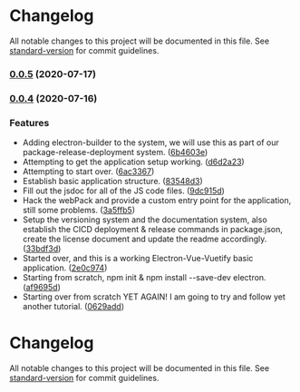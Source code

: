 # Changelog

All notable changes to this project will be documented in this file. See [standard-version](https://github.com/conventional-changelog/standard-version) for commit guidelines.

### [0.0.5](https://github.com/SethEden/electronVueJS-App/compare/v0.0.4...v0.0.5) (2020-07-17)

### [0.0.4](https://github.com/SethEden/electronVueJS-App/compare/v0.0.3...v0.0.4) (2020-07-16)


### Features

* Adding electron-builder to the system, we will use this as part of our package-release-deployment system. ([6b4603e](https://github.com/SethEden/electronVueJS-App/commit/6b4603edce250102e15a27c72bc70bfd411fe878))
* Attempting to get the application setup working. ([d6d2a23](https://github.com/SethEden/electronVueJS-App/commit/d6d2a2323fcff70df0e605d964189f37ebbc8562))
* Attempting to start over. ([6ac3367](https://github.com/SethEden/electronVueJS-App/commit/6ac3367827b47f9dfcc96f9a7c746561d414533d))
* Establish basic application structure. ([83548d3](https://github.com/SethEden/electronVueJS-App/commit/83548d3a2777b2b9276c6edb8c2c90d3092420d7))
* Fill out the jsdoc for all of the JS code files. ([9dc915d](https://github.com/SethEden/electronVueJS-App/commit/9dc915dcc74d4533cdd3873f2bb066c193767dcc))
* Hack the webPack and provide a custom entry point for the application, still some problems. ([3a5ffb5](https://github.com/SethEden/electronVueJS-App/commit/3a5ffb52b9711f588918317a1aee355a6f3c5943))
* Setup the versioning system and the documentation system, also establish the CICD deployment & release commands in package.json, create the license document and update the readme accordingly. ([33bdf3d](https://github.com/SethEden/electronVueJS-App/commit/33bdf3dba90f56a0d7e7ef6e7223a4c6947a071e))
* Started over, and this is a working Electron-Vue-Vuetify basic application. ([2e0c974](https://github.com/SethEden/electronVueJS-App/commit/2e0c974ee10b04067c1d26b7eb649a1c95da9ce8))
* Starting from scratch, npm init & npm install --save-dev electron. ([af9695d](https://github.com/SethEden/electronVueJS-App/commit/af9695dfcf749e52cb6bc289e29891cfcbd432b0))
* Starting over from scratch YET AGAIN! I am going to try and follow yet another tutorial. ([0629add](https://github.com/SethEden/electronVueJS-App/commit/0629addaf8b444ef10b204f0d75caaf9200fc6cb))

# Changelog

All notable changes to this project will be documented in this file. See [standard-version](https://github.com/conventional-changelog/standard-version) for commit guidelines.

